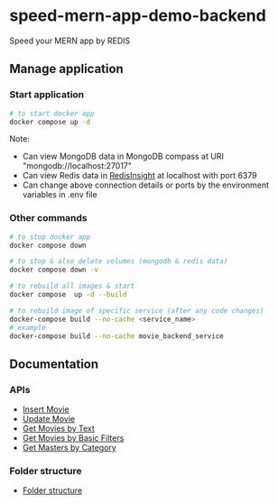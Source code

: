 # speed-mern-app-demo-backend

Speed your MERN app by REDIS

## Manage application

### Start application

```sh
# to start docker app
docker compose up -d
```

Note:

- Can view MongoDB data in MongoDB compass at URI "mongodb://localhost:27017"
- Can view Redis data in [RedisInsight](https://redis.com/redis-enterprise/redis-insight/) at localhost with port 6379
- Can change above connection details or ports by the environment variables in .env file

### Other commands

```sh
# to stop docker app
docker compose down

# to stop & also delete volumes (mongodb & redis data)
docker compose down -v

# to rebuild all images & start
docker compose  up -d --build

# to rebuild image of specific service (after any code changes)
docker-compose build --no-cache <service_name>
# example
docker-compose build --no-cache movie_backend_service
```

## Documentation

### APIs

- [Insert Movie](./docs/api/01-insert-movie.md)
- [Update Movie](./docs/api/02-update-movie.md)
- [Get Movies by Text](./docs/api/03-get-movies-by-text.md)
- [Get Movies by Basic Filters](./docs/api/04-get-movies-by-basic-filters.md)
- [Get Masters by Category](./docs/api/05-get-masters-by-category.md)

### Folder structure

- [Folder structure](./docs/folder-structure.md)
